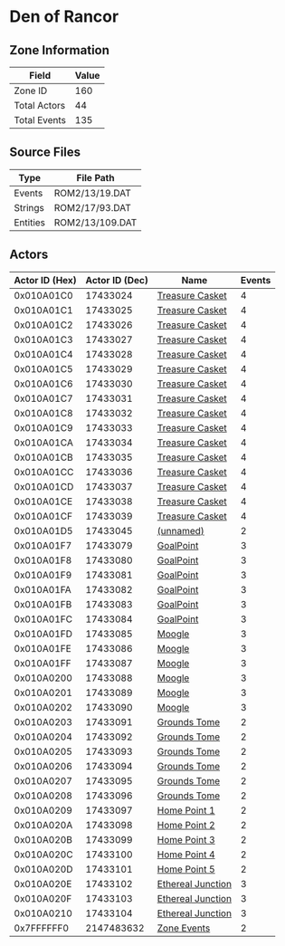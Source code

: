 # Den of Rancor

## Zone Information

| Field        |   Value |
|--------------|---------|
| Zone ID      |     160 |
| Total Actors |      44 |
| Total Events |     135 |

## Source Files

| Type     | File Path       |
|----------|-----------------|
| Events   | ROM2/13/19.DAT  |
| Strings  | ROM2/17/93.DAT  |
| Entities | ROM2/13/109.DAT |

## Actors

| Actor ID (Hex)   |   Actor ID (Dec) | Name                                                         |   Events |
|------------------|------------------|--------------------------------------------------------------|----------|
| 0x010A01C0       |         17433024 | [Treasure Casket](./17433024%20-%20Treasure%20Casket.md)     |        4 |
| 0x010A01C1       |         17433025 | [Treasure Casket](./17433025%20-%20Treasure%20Casket.md)     |        4 |
| 0x010A01C2       |         17433026 | [Treasure Casket](./17433026%20-%20Treasure%20Casket.md)     |        4 |
| 0x010A01C3       |         17433027 | [Treasure Casket](./17433027%20-%20Treasure%20Casket.md)     |        4 |
| 0x010A01C4       |         17433028 | [Treasure Casket](./17433028%20-%20Treasure%20Casket.md)     |        4 |
| 0x010A01C5       |         17433029 | [Treasure Casket](./17433029%20-%20Treasure%20Casket.md)     |        4 |
| 0x010A01C6       |         17433030 | [Treasure Casket](./17433030%20-%20Treasure%20Casket.md)     |        4 |
| 0x010A01C7       |         17433031 | [Treasure Casket](./17433031%20-%20Treasure%20Casket.md)     |        4 |
| 0x010A01C8       |         17433032 | [Treasure Casket](./17433032%20-%20Treasure%20Casket.md)     |        4 |
| 0x010A01C9       |         17433033 | [Treasure Casket](./17433033%20-%20Treasure%20Casket.md)     |        4 |
| 0x010A01CA       |         17433034 | [Treasure Casket](./17433034%20-%20Treasure%20Casket.md)     |        4 |
| 0x010A01CB       |         17433035 | [Treasure Casket](./17433035%20-%20Treasure%20Casket.md)     |        4 |
| 0x010A01CC       |         17433036 | [Treasure Casket](./17433036%20-%20Treasure%20Casket.md)     |        4 |
| 0x010A01CD       |         17433037 | [Treasure Casket](./17433037%20-%20Treasure%20Casket.md)     |        4 |
| 0x010A01CE       |         17433038 | [Treasure Casket](./17433038%20-%20Treasure%20Casket.md)     |        4 |
| 0x010A01CF       |         17433039 | [Treasure Casket](./17433039%20-%20Treasure%20Casket.md)     |        4 |
| 0x010A01D5       |         17433045 | [(unnamed)](./17433045.md)                                   |        2 |
| 0x010A01F7       |         17433079 | [GoalPoint](./17433079%20-%20GoalPoint.md)                   |        3 |
| 0x010A01F8       |         17433080 | [GoalPoint](./17433080%20-%20GoalPoint.md)                   |        3 |
| 0x010A01F9       |         17433081 | [GoalPoint](./17433081%20-%20GoalPoint.md)                   |        3 |
| 0x010A01FA       |         17433082 | [GoalPoint](./17433082%20-%20GoalPoint.md)                   |        3 |
| 0x010A01FB       |         17433083 | [GoalPoint](./17433083%20-%20GoalPoint.md)                   |        3 |
| 0x010A01FC       |         17433084 | [GoalPoint](./17433084%20-%20GoalPoint.md)                   |        3 |
| 0x010A01FD       |         17433085 | [Moogle](./17433085%20-%20Moogle.md)                         |        3 |
| 0x010A01FE       |         17433086 | [Moogle](./17433086%20-%20Moogle.md)                         |        3 |
| 0x010A01FF       |         17433087 | [Moogle](./17433087%20-%20Moogle.md)                         |        3 |
| 0x010A0200       |         17433088 | [Moogle](./17433088%20-%20Moogle.md)                         |        3 |
| 0x010A0201       |         17433089 | [Moogle](./17433089%20-%20Moogle.md)                         |        3 |
| 0x010A0202       |         17433090 | [Moogle](./17433090%20-%20Moogle.md)                         |        3 |
| 0x010A0203       |         17433091 | [Grounds Tome](./17433091%20-%20Grounds%20Tome.md)           |        2 |
| 0x010A0204       |         17433092 | [Grounds Tome](./17433092%20-%20Grounds%20Tome.md)           |        2 |
| 0x010A0205       |         17433093 | [Grounds Tome](./17433093%20-%20Grounds%20Tome.md)           |        2 |
| 0x010A0206       |         17433094 | [Grounds Tome](./17433094%20-%20Grounds%20Tome.md)           |        2 |
| 0x010A0207       |         17433095 | [Grounds Tome](./17433095%20-%20Grounds%20Tome.md)           |        2 |
| 0x010A0208       |         17433096 | [Grounds Tome](./17433096%20-%20Grounds%20Tome.md)           |        2 |
| 0x010A0209       |         17433097 | [Home Point 1](./17433097%20-%20Home%20Point%201.md)         |        2 |
| 0x010A020A       |         17433098 | [Home Point 2](./17433098%20-%20Home%20Point%202.md)         |        2 |
| 0x010A020B       |         17433099 | [Home Point 3](./17433099%20-%20Home%20Point%203.md)         |        2 |
| 0x010A020C       |         17433100 | [Home Point 4](./17433100%20-%20Home%20Point%204.md)         |        2 |
| 0x010A020D       |         17433101 | [Home Point 5](./17433101%20-%20Home%20Point%205.md)         |        2 |
| 0x010A020E       |         17433102 | [Ethereal Junction](./17433102%20-%20Ethereal%20Junction.md) |        3 |
| 0x010A020F       |         17433103 | [Ethereal Junction](./17433103%20-%20Ethereal%20Junction.md) |        3 |
| 0x010A0210       |         17433104 | [Ethereal Junction](./17433104%20-%20Ethereal%20Junction.md) |        3 |
| 0x7FFFFFF0       |       2147483632 | [Zone Events](./Zone%20Events.md)                            |        2 |